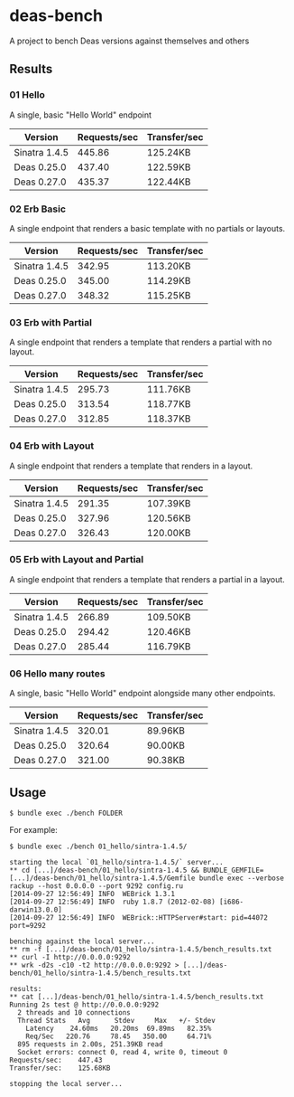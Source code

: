 # deas-bench

A project to bench Deas versions against themselves and others

## Results

### 01 Hello

A single, basic "Hello World" endpoint

|    Version    | Requests/sec | Transfer/sec |
| ------------- | ------------ | ------------ |
| Sinatra 1.4.5 |       445.86 |     125.24KB |
|   Deas 0.25.0 |       437.40 |     122.59KB |
|   Deas 0.27.0 |       435.37 |     122.44KB |

### 02 Erb Basic

A single endpoint that renders a basic template with no partials or layouts.

|    Version    | Requests/sec | Transfer/sec |
| ------------- | ------------ | ------------ |
| Sinatra 1.4.5 |       342.95 |     113.20KB |
|   Deas 0.25.0 |       345.00 |     114.29KB |
|   Deas 0.27.0 |       348.32 |     115.25KB |

### 03 Erb with Partial

A single endpoint that renders a template that renders a partial with no layout.

|    Version    | Requests/sec | Transfer/sec |
| ------------- | ------------ | ------------ |
| Sinatra 1.4.5 |       295.73 |     111.76KB |
|   Deas 0.25.0 |       313.54 |     118.77KB |
|   Deas 0.27.0 |       312.85 |     118.37KB |

### 04 Erb with Layout

A single endpoint that renders a template that renders in a layout.

|    Version    | Requests/sec | Transfer/sec |
| ------------- | ------------ | ------------ |
| Sinatra 1.4.5 |       291.35 |     107.39KB |
|   Deas 0.25.0 |       327.96 |     120.56KB |
|   Deas 0.27.0 |       326.43 |     120.00KB |

### 05 Erb with Layout and Partial

A single endpoint that renders a template that renders a partial in a layout.

|    Version    | Requests/sec | Transfer/sec |
| ------------- | ------------ | ------------ |
| Sinatra 1.4.5 |       266.89 |     109.50KB |
|   Deas 0.25.0 |       294.42 |     120.46KB |
|   Deas 0.27.0 |       285.44 |     116.79KB |

### 06 Hello many routes

A single, basic "Hello World" endpoint alongside many other endpoints.

|    Version    | Requests/sec | Transfer/sec |
| ------------- | ------------ | ------------ |
| Sinatra 1.4.5 |       320.01 |      89.96KB |
|   Deas 0.25.0 |       320.64 |      90.00KB |
|   Deas 0.27.0 |       321.00 |      90.38KB |

## Usage

```
$ bundle exec ./bench FOLDER
```

For example:

```
$ bundle exec ./bench 01_hello/sintra-1.4.5/

starting the local `01_hello/sintra-1.4.5/` server...
** cd [...]/deas-bench/01_hello/sintra-1.4.5 && BUNDLE_GEMFILE=[...]/deas-bench/01_hello/sintra-1.4.5/Gemfile bundle exec --verbose rackup --host 0.0.0.0 --port 9292 config.ru
[2014-09-27 12:56:49] INFO  WEBrick 1.3.1
[2014-09-27 12:56:49] INFO  ruby 1.8.7 (2012-02-08) [i686-darwin13.0.0]
[2014-09-27 12:56:49] INFO  WEBrick::HTTPServer#start: pid=44072 port=9292

benching against the local server...
** rm -f [...]/deas-bench/01_hello/sintra-1.4.5/bench_results.txt
** curl -I http://0.0.0.0:9292
** wrk -d2s -c10 -t2 http://0.0.0.0:9292 > [...]/deas-bench/01_hello/sintra-1.4.5/bench_results.txt

results:
** cat [...]/deas-bench/01_hello/sintra-1.4.5/bench_results.txt
Running 2s test @ http://0.0.0.0:9292
  2 threads and 10 connections
  Thread Stats   Avg      Stdev     Max   +/- Stdev
    Latency    24.60ms   20.20ms  69.89ms   82.35%
    Req/Sec   220.76     78.45   350.00     64.71%
  895 requests in 2.00s, 251.39KB read
  Socket errors: connect 0, read 4, write 0, timeout 0
Requests/sec:    447.43
Transfer/sec:    125.68KB

stopping the local server...
```
